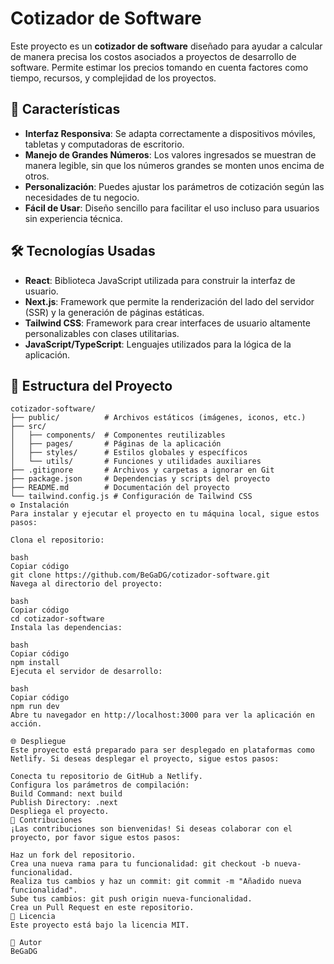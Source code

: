 # Cotizador de Software

Este proyecto es un **cotizador de software** diseñado para ayudar a calcular de manera precisa los costos asociados a proyectos de desarrollo de software. Permite estimar los precios tomando en cuenta factores como tiempo, recursos, y complejidad de los proyectos.

## 🚀 Características

- **Interfaz Responsiva**: Se adapta correctamente a dispositivos móviles, tabletas y computadoras de escritorio.
- **Manejo de Grandes Números**: Los valores ingresados se muestran de manera legible, sin que los números grandes se monten unos encima de otros.
- **Personalización**: Puedes ajustar los parámetros de cotización según las necesidades de tu negocio.
- **Fácil de Usar**: Diseño sencillo para facilitar el uso incluso para usuarios sin experiencia técnica.

## 🛠️ Tecnologías Usadas

- **React**: Biblioteca JavaScript utilizada para construir la interfaz de usuario.
- **Next.js**: Framework que permite la renderización del lado del servidor (SSR) y la generación de páginas estáticas.
- **Tailwind CSS**: Framework para crear interfaces de usuario altamente personalizables con clases utilitarias.
- **JavaScript/TypeScript**: Lenguajes utilizados para la lógica de la aplicación.

## 📂 Estructura del Proyecto

```plaintext
cotizador-software/
├── public/          # Archivos estáticos (imágenes, iconos, etc.)
├── src/
│   ├── components/  # Componentes reutilizables
│   ├── pages/       # Páginas de la aplicación
│   ├── styles/      # Estilos globales y específicos
│   └── utils/       # Funciones y utilidades auxiliares
├── .gitignore       # Archivos y carpetas a ignorar en Git
├── package.json     # Dependencias y scripts del proyecto
├── README.md        # Documentación del proyecto
└── tailwind.config.js # Configuración de Tailwind CSS
⚙️ Instalación
Para instalar y ejecutar el proyecto en tu máquina local, sigue estos pasos:

Clona el repositorio:

bash
Copiar código
git clone https://github.com/BeGaDG/cotizador-software.git
Navega al directorio del proyecto:

bash
Copiar código
cd cotizador-software
Instala las dependencias:

bash
Copiar código
npm install
Ejecuta el servidor de desarrollo:

bash
Copiar código
npm run dev
Abre tu navegador en http://localhost:3000 para ver la aplicación en acción.

🌐 Despliegue
Este proyecto está preparado para ser desplegado en plataformas como Netlify. Si deseas desplegar el proyecto, sigue estos pasos:

Conecta tu repositorio de GitHub a Netlify.
Configura los parámetros de compilación:
Build Command: next build
Publish Directory: .next
Despliega el proyecto.
📝 Contribuciones
¡Las contribuciones son bienvenidas! Si deseas colaborar con el proyecto, por favor sigue estos pasos:

Haz un fork del repositorio.
Crea una nueva rama para tu funcionalidad: git checkout -b nueva-funcionalidad.
Realiza tus cambios y haz un commit: git commit -m "Añadido nueva funcionalidad".
Sube tus cambios: git push origin nueva-funcionalidad.
Crea un Pull Request en este repositorio.
📄 Licencia
Este proyecto está bajo la licencia MIT.

👥 Autor
BeGaDG
